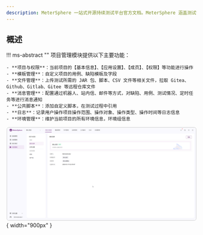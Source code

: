 ```yaml
---
description: MeterSphere 一站式开源持续测试平台官方文档。MeterSphere 涵盖测试管理、接口测试、UI 测试和性能测试等功能，全面兼容 JMeter、Selenium 等主流开源标准，有效助力开发和测试团队充分利用云弹性进行高度可 扩展的自动化测试，加速高质量的软件交付。
---
```


## 概述
!!! ms-abstract ""
    项目管理模块提供以下主要功能：<br>

    - **项目与权限**：当前项目的【基本信息】、【应用设置】、【成员】、【权限】等功能进行操作
    - **模板管理**：自定义项目的用例、缺陷模板及字段
    - **文件管理**：上传测试所需的 JAR 包、脚本、CSV 文件等相关文件，拉取 Gitea、Github、Gitlab、Gitee 等远程仓库文件
    - **消息管理**：配置通过机器人、站内信、邮件等方式，对缺陷、用例、测试情况、定时任务等进行消息通知
    - **公共脚本**：添加自定义脚本，在测试过程中引用
    - **日志**：记录用户操作项目操作范围、操作对象、操作类型、操作时间等日志信息
    - **环境管理**：维护当前项目的所有环境信息，环境组信息

![!项目设置](../../img/project_management/overview/系统管理页面.png){ width="900px" }
